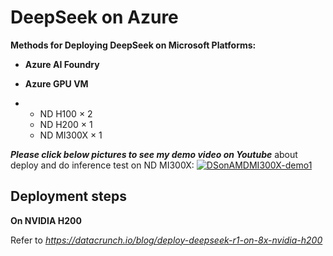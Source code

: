 # DeepSeek on Azure

**Methods for Deploying DeepSeek on Microsoft Platforms:**

- **Azure AI Foundry**   

- **Azure GPU VM**    

- - ND H100 × 2    
  - ND H200 × 1    
  - ND MI300X × 1  

  

***Please click below pictures to see my demo video on Youtube*** about deploy and do inference test on ND MI300X:
[![DSonAMDMI300X-demo1](https://raw.githubusercontent.com/xinyuwei-david/david-share/refs/heads/master/IMAGES/6.webp)](https://youtu.be/R2ug8BmQB6Y)



## Deployment steps

**On NVIDIA H200**

Refer to *https://datacrunch.io/blog/deploy-deepseek-r1-on-8x-nvidia-h200*